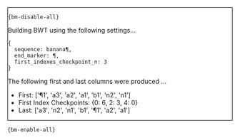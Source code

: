 <div style="border:1px solid black;">

`{bm-disable-all}`

Building BWT using the following settings...

```
{
  sequence: banana¶,
  end_marker: ¶,
  first_indexes_checkpoint_n: 3
}

```


The following first and last columns were produced ...

 * First: ['¶1', 'a3', 'a2', 'a1', 'b1', 'n2', 'n1']
 * First Index Checkpoints: {0: 6, 2: 3, 4: 0}
 * Last: ['a3', 'n2', 'n1', 'b1', '¶1', 'a2', 'a1']
</div>

`{bm-enable-all}`


